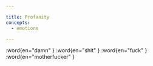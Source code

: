 ```yaml
---

title: Profanity
concepts:
  - emotions

---
```


:word{en="damn" }
:word{en="shit" }
:word{en="fuck" }
:word{en="motherfucker" }
